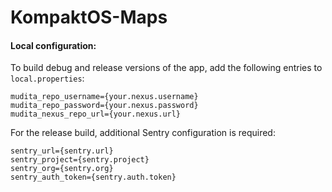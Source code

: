 # KompaktOS-Maps

#### Local configuration:

To build debug and release versions of the app, add the following entries to `local.properties`:
```properties
mudita_repo_username={your.nexus.username}
mudita_repo_password={your.nexus.password}
mudita_nexus_repo_url={your.nexus.url}
```

For the release build, additional Sentry configuration is required:
```properties
sentry_url={sentry.url}
sentry_project={sentry.project}
sentry_org={sentry.org}
sentry_auth_token={sentry.auth.token}
```
